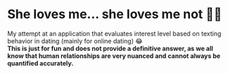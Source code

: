 <h1>She loves me... she loves me not 🌼💔</h1>
<p>My attempt at an application that evaluates interest level based on texting behavior in dating (mainly for online dating) 😂 <br> <b>This is just for fun and does not provide a definitive answer, as we all know that human relationships are very nuanced and cannot always be quantified accurately.</b></p>

